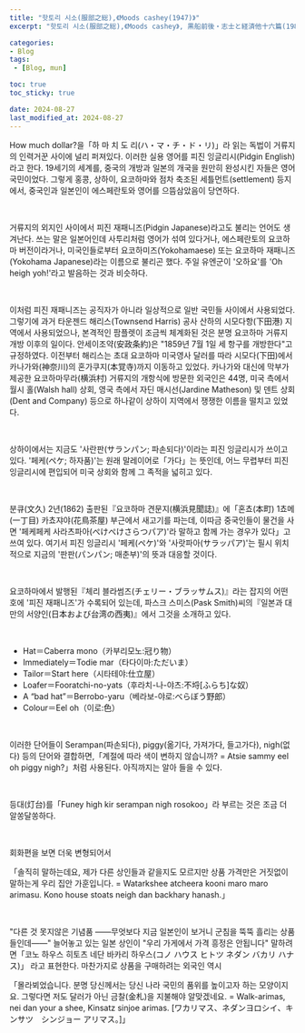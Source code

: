 ```yaml
---
title: "핫토리 시소(服部之総),《Moods cashey(1947)》"
excerpt: "핫토리 시소(服部之総),《Moods cashey》, 黒船前後・志士と経済他十六篇(1981)에서 옮김, 이와나미 쇼텐(岩波書店), 1947."

categories:
- Blog
tags:
 - [Blog, mun]

toc: true
toc_sticky: true

date: 2024-08-27
last_modified_at: 2024-08-27
---
```


How much dollar?을「하 마 치 도 리(ハ・マ・チ・ド・リ)」라 읽는 독법이 거류지의 인력거꾼 사이에 널리 퍼져있다. 이러한 실용 영어를 피진 잉글리시(Pidgin English)라고 한다. 19세기의 세계를, 중국의 개방과 일본의 개국을 원만히 완성시킨 자들은 영어국민이었다. 그렇게 홍콩, 상하이, 요코하마와 점차 축조된 세틀먼트(settlement) 등지에서, 중국인과 일본인이 에스페란토와 영어를 으뜸삼았음이 당연하다.

&nbsp;

거류지의 외지인 사이에서 피진 재패니즈(Pidgin Japanese)라고도 불리는 언어도 생겨난다. 쓰는 말은 일본어인데 사투리처럼 영어가 섞여 있다거나, 에스페란토의 요코하마 버전이라거나, 미국인들로부터 요코하미즈(Yokohamaese) 또는 요코하마 재패니즈(Yokohama Japanese)라는 이름으로 불리곤 했다. 주일 유엔군이 '오하요'를 'Oh heigh yoh!'라고 발음하는 것과 비슷하다.

&nbsp;

이처럼 피진 재패니즈는 공직자가 아니라 일상적으로 일반 국민들 사이에서 사용되었다. 그렇기에 과거 타운젠드 해리스(Townsend Harris) 공사 산하의 시모다항(下田港) 지역에서 사용되었으나, 본격적인 팜플렛이 조금씩 체계화된 것은 분명 요코하마 거류지 개방 이후의 일이다. 안세이조약(安政条約)은 "1859년 7월 1일 세 항구를 개방한다"고 규정하였다. 이전부터 해리스는 초대 요코하마 미국영사 달러를 따라 시모다(下田)에서 카나가와(神奈川)의 혼가쿠지(本覚寺)까지 이동하고 있었다. 카나가와 대신에 막부가 제공한 요코하마무라(横浜村) 거류지의 개항식에 방문한 외국인은 44명, 미국 측에서 월시 홀(Walsh hall) 상회, 영국 측에서 자딘 매시선(Jardine Matheson) 및 덴트 상회(Dent and Company) 등으로 하나같이 상하이 지역에서 쟁쟁한 이름을 떨치고 있었다.

&nbsp;

상하이에서는 지금도 '사란판(サランパン; 파손되다)'이라는 피진 잉글리시가 쓰이고 있다. '페케(ペケ; 하자품)'는 원래 말레이어로「가다」는 뜻인데, 어느 무렵부터 피진 잉글리시에 편입되어 미국 상회와 함께 그 족적을 넓히고 있다.

&nbsp;

분큐(文久) 2년(1862) 출판된『요코하마 견문지(横浜見聞誌)』에「혼쵸(本町) 1쵸메(一丁目) 카쵸쟈야(花鳥茶屋) 부근에서 새고기를 파는데, 이따금 중국인들이 물건을 사면 '페케페케 사라츠파아(ぺけぺけさらつパア)'라 말하고 함께 가는 경우가 있다」고 쓰여 있다. 여기서 피진 잉글리시 '페케(ペケ)'와 '사랏파아(サラッパア)'는 필시 위치적으로 지금의 '판판(パンパン; 매춘부)'의 뜻과 대응할 것이다.

&nbsp;

요코하마에서 발행된『체리 블라썸즈(チェリー・ブラッサムス)』라는 잡지의 어떤 호에 '피진 재패니즈'가 수록되어 있는데, 파스크 스미스(Pask Smith)씨의『일본과 대만의 서양인(日本および台湾の西夷)』에서 그것을 소개하고 있다.

&nbsp;

* Hat＝Caberra mono（카부리모노:冠り物）
* Immediately＝Todie mar（타다이마:ただいま）
* Tailor＝Start here（시타테야:仕立屋）
* Loafer＝Fooratchi-no-yats（후라치-나-야츠:不埒[ふらち]な奴）
* A “bad hat”＝Berrobo-yaru（베라보-야로:べらぼう野郎）
* Colour＝Eel oh（이로:色）

&nbsp;

이러한 단어들이 Serampan(파손되다), piggy(옮기다, 가져가다, 들고가다), nigh(없다) 등의 단어와 결합하면,「계절에 따라 색이 변하지 않습니까? = Atsie sammy eel oh piggy nigh?」처럼 사용된다. 아직까지는 알아 들을 수 있다.

&nbsp;

등대(灯台)를「Funey high kir serampan nigh rosokoo」라 부르는 것은 조금 더 알쏭달쏭하다.

&nbsp;

회화편을 보면 더욱 변형되어서

「솔직히 말하는데요, 제가 다른 상인들과 같을지도 모르지만 상품 가격만은 거짓없이 말하는게 우리 집안 가훈입니다. = Watarkshee atcheera kooni maro maro arimasu. Kono house stoats neigh dan backhary hanash.」

&nbsp;

"다른 것 못지않은 기념품 ――무엇보다 지금 일본인이 보거니 군침을 뚝뚝 흘리는 상품들인데――" 늘어놓고 있는 일본 상인이 "우리 가게에서 가격 흥정은 안됩니다" 말하려면「코노 하우스 히토츠 네단 바카리 하우스(コノ ハウス ヒトツ ネダン バカリ ハナス)」 라고 표현한다. 마찬가지로 상품을 구매하려는 외국인 역시

「몰라뵈었습니다. 분명 당신께서는 당신 나라 국민의 품위를 높이고자 하는 모양이지요. 그렇다면 저도 달러가 아닌 금찰(金札)을 지불해야 알맞겠네요. = Walk-arimas, nei dan your a shee, Kinsatz sinjoe arimas. [ワカリマス、ネダンヨロシイ、キンサツ　シンジョー アリマス。]」
